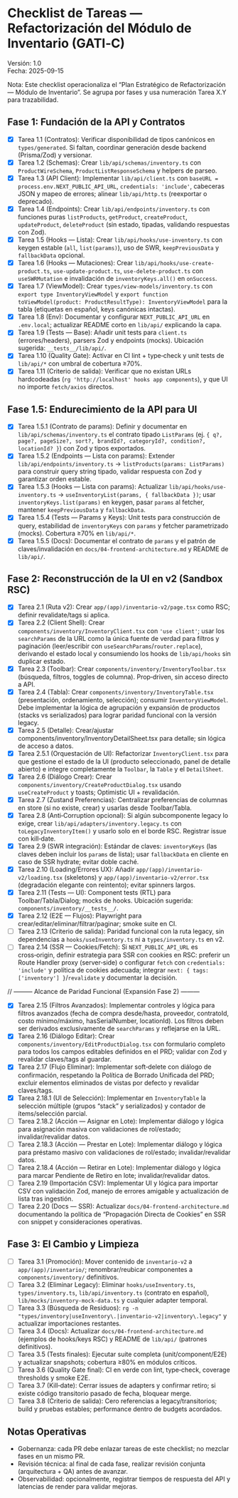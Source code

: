 # Checklist de Tareas — Refactorización del Módulo de Inventario (GATI‑C)

Versión: 1.0  
Fecha: 2025-09-15

Nota: Este checklist operacionaliza el “Plan Estratégico de Refactorización — Módulo de Inventario”. Se agrupa por fases y usa numeración Tarea X.Y para trazabilidad.

## Fase 1: Fundación de la API y Contratos

- [x] Tarea 1.1 (Contratos): Verificar disponibilidad de tipos canónicos en `types/generated`. Si faltan, coordinar generación desde backend (Prisma/Zod) y versionar.
- [x] Tarea 1.2 (Schemas): Crear `lib/api/schemas/inventory.ts` con `ProductWireSchema`, `ProductListResponseSchema` y helpers de parseo.
- [x] Tarea 1.3 (API Client): Implementar `lib/api/client.ts` con `baseURL = process.env.NEXT_PUBLIC_API_URL`, `credentials: 'include'`, cabeceras JSON y mapeo de errores; alinear `lib/api/http.ts` (reexportar o deprecado).
- [x] Tarea 1.4 (Endpoints): Crear `lib/api/endpoints/inventory.ts` con funciones puras `listProducts`, `getProduct`, `createProduct`, `updateProduct`, `deleteProduct` (sin estado, tipadas, validando respuestas con Zod).
- [x] Tarea 1.5 (Hooks — Lista): Crear `lib/api/hooks/use-inventory.ts` con keygen estable (`all`, `list(params)`), uso de SWR, `keepPreviousData` y `fallbackData` opcional.
- [x] Tarea 1.6 (Hooks — Mutaciones): Crear `lib/api/hooks/use-create-product.ts`, `use-update-product.ts`, `use-delete-product.ts` con `useSWRMutation` e invalidación de `inventoryKeys.all()` en `onSuccess`.
- [x] Tarea 1.7 (ViewModel): Crear `types/view-models/inventory.ts` con `export type InventoryViewModel` y `export function toViewModel(product: ProductResultType): InventoryViewModel` para la tabla (etiquetas en español, keys canónicas intactas).
- [x] Tarea 1.8 (Env): Documentar y configurar `NEXT_PUBLIC_API_URL` en `.env.local`; actualizar README corto en `lib/api/` explicando la capa.
- [x] Tarea 1.9 (Tests — Base): Añadir unit tests para `client.ts` (errores/headers), parsers Zod y endpoints (mocks). Ubicación sugerida: `__tests__/lib/api/`.
- [x] Tarea 1.10 (Quality Gate): Activar en CI lint + type‑check y unit tests de `lib/api/*` con umbral de cobertura ≥70%.
- [x] Tarea 1.11 (Criterio de salida): Verificar que no existan URLs hardcodeadas (`rg 'http://localhost' hooks app components`), y que UI no importe `fetch/axios` directos.

## Fase 1.5: Endurecimiento de la API para UI

- [x] Tarea 1.5.1 (Contrato de params): Definir y documentar en `lib/api/schemas/inventory.ts` el contrato tipado `ListParams` (ej. `{ q?, page?, pageSize?, sort?, brandId?, categoryId?, condition?, locationId? }`) con Zod y tipos exportados.
- [x] Tarea 1.5.2 (Endpoints — Lista con params): Extender `lib/api/endpoints/inventory.ts` → `listProducts(params: ListParams)` para construir query string tipado, validar respuesta con Zod y garantizar orden estable.
- [x] Tarea 1.5.3 (Hooks — Lista con params): Actualizar `lib/api/hooks/use-inventory.ts` → `useInventoryList(params, { fallbackData })`; usar `inventoryKeys.list(params)` en keygen, pasar `params` al fetcher, mantener `keepPreviousData` y `fallbackData`.
- [x] Tarea 1.5.4 (Tests — Params y Keys): Unit tests para construcción de query, estabilidad de `inventoryKeys` con `params` y fetcher parametrizado (mocks). Cobertura ≥70% en `lib/api/*`.
- [x] Tarea 1.5.5 (Docs): Documentar el contrato de `params` y el patrón de claves/invalidación en `docs/04-frontend-architecture.md` y README de `lib/api/`.

## Fase 2: Reconstrucción de la UI en v2 (Sandbox RSC)

- [x] Tarea 2.1 (Ruta v2): Crear `app/(app)/inventario-v2/page.tsx` como RSC; definir revalidate/tags si aplica.
- [x] Tarea 2.2 (Client Shell): Crear `components/inventory/InventoryClient.tsx` con `'use client'`; usar los `searchParams` de la URL como la única fuente de verdad para filtros y paginación (leer/escribir con `useSearchParams`/`router.replace`), derivando el estado local y consumiendo los hooks de `lib/api/hooks` sin duplicar estado.
- [x] Tarea 2.3 (Toolbar): Crear `components/inventory/InventoryToolbar.tsx` (búsqueda, filtros, toggles de columna). Prop‑driven, sin acceso directo a API.
- [x] Tarea 2.4 (Tabla): Crear `components/inventory/InventoryTable.tsx` (presentación, ordenamiento, selección); consumir `InventoryViewModel`. Debe implementar la lógica de agrupación y expansión de productos (stacks vs serializados) para lograr paridad funcional con la versión legacy.
- [x] Tarea 2.5 (Detalle): Crear/ajustar components/inventory/InventoryDetailSheet.tsx para detalle; sin lógica de acceso a datos.
- [x] Tarea 2.5.1 (Orquestación de UI): Refactorizar `InventoryClient.tsx` para que gestione el estado de la UI (producto seleccionado, panel de detalle abierto) e integre completamente la `Toolbar`, la `Table` y el `DetailSheet`.
- [x] Tarea 2.6 (Diálogo Crear): Crear `components/inventory/CreateProductDialog.tsx` usando `useCreateProduct` y toasts; Optimistic UI + revalidación.
- [x] Tarea 2.7 (Zustand Preferencias): Centralizar preferencias de columnas en store (si no existe, crear) y usarlas desde Toolbar/Tabla.
- [x] Tarea 2.8 (Anti‑Corruption opcional): Si algún subcomponente legacy lo exige, crear `lib/api/adapters/inventory.legacy.ts` con `toLegacyInventoryItem()` y usarlo solo en el borde RSC. Registrar issue con kill‑date.
- [x] Tarea 2.9 (SWR integración): Estándar de claves: `inventoryKeys` (las claves deben incluir los `params` de lista); usar `fallbackData` en cliente en caso de SSR hydrate; evitar doble caché.
- [x] Tarea 2.10 (Loading/Errores UX): Añadir `app/(app)/inventario-v2/loading.tsx` (skeletons) y `app/(app)/inventario-v2/error.tsx` (degradación elegante con reintento); evitar spinners largos.
- [x] Tarea 2.11 (Tests — UI): Component tests (RTL) para Toolbar/Tabla/Dialog; mocks de hooks. Ubicación sugerida: `components/inventory/__tests__/`.
- [x] Tarea 2.12 (E2E — Flujos): Playwright para crear/editar/eliminar/filtrar/paginar; smoke suite en CI.
- [ ] Tarea 2.13 (Criterio de salida): Paridad funcional con la ruta legacy, sin dependencias a `hooks/useInventory.ts` ni a `types/inventory.ts` en v2.
- [ ] Tarea 2.14 (SSR — Cookies/Fetch): Si `NEXT_PUBLIC_API_URL` es cross‑origin, definir estrategia para SSR con cookies en RSC: preferir un Route Handler proxy (server‑side) o configurar `fetch` con `credentials: 'include'` y política de cookies adecuada; integrar `next: { tags: ['inventory'] }`/`revalidate` y documentar la decisión.

// ——— Alcance de Paridad Funcional (Expansión Fase 2) ———
- [x] Tarea 2.15 (Filtros Avanzados): Implementar controles y lógica para filtros avanzados (fecha de compra desde/hasta, proveedor, contratoId, costo mínimo/máximo, hasSerialNumber, locationId). Los filtros deben ser derivados exclusivamente de `searchParams` y reflejarse en la URL.
- [x] Tarea 2.16 (Diálogo Editar): Crear `components/inventory/EditProductDialog.tsx` con formulario completo para todos los campos editables definidos en el PRD; validar con Zod y revalidar claves/tags al guardar.
- [x] Tarea 2.17 (Flujo Eliminar): Implementar soft‑delete con diálogo de confirmación, respetando la Política de Borrado Unificada del PRD; excluir elementos eliminados de vistas por defecto y revalidar claves/tags.
- [x] Tarea 2.18.1 (UI de Selección): Implementar en `InventoryTable` la selección múltiple (grupos “stack” y serializados) y contador de ítems/selección parcial.
- [ ] Tarea 2.18.2 (Acción — Asignar en Lote): Implementar diálogo y lógica para asignación masiva con validaciones de rol/estado; invalidar/revalidar datos.
- [ ] Tarea 2.18.3 (Acción — Prestar en Lote): Implementar diálogo y lógica para préstamo masivo con validaciones de rol/estado; invalidar/revalidar datos.
- [ ] Tarea 2.18.4 (Acción — Retirar en Lote): Implementar diálogo y lógica para marcar Pendiente de Retiro en lote; invalidar/revalidar datos.
- [ ] Tarea 2.19 (Importación CSV): Implementar UI y lógica para importar CSV con validación Zod, manejo de errores amigable y actualización de lista tras ingestión.
- [ ] Tarea 2.20 (Docs — SSR): Actualizar `docs/04-frontend-architecture.md` documentando la política de “Propagación Directa de Cookies” en SSR con snippet y consideraciones operativas.

## Fase 3: El Cambio y Limpieza

- [ ] Tarea 3.1 (Promoción): Mover contenido de `inventario-v2` a `app/(app)/inventario/`; renombrar/reubicar componentes a `components/inventory/` definitivos.
- [ ] Tarea 3.2 (Eliminar Legacy): Eliminar `hooks/useInventory.ts`, `types/inventory.ts`, `lib/api/inventory.ts` (contrato en español), `lib/mocks/inventory-mock-data.ts` y cualquier adapter temporal.
- [ ] Tarea 3.3 (Búsqueda de Residuos): `rg -n "types/inventory|useInventory\.|inventario-v2|inventory\.legacy"` y actualizar importaciones restantes.
- [ ] Tarea 3.4 (Docs): Actualizar `docs/04-frontend-architecture.md` (ejemplos de hooks/keys RSC) y README de `lib/api/` (patrones definitivos).
- [ ] Tarea 3.5 (Tests finales): Ejecutar suite completa (unit/component/E2E) y actualizar snapshots; cobertura ≥80% en módulos críticos.
- [ ] Tarea 3.6 (Quality Gate final): CI en verde con lint, type‑check, coverage thresholds y smoke E2E.
- [ ] Tarea 3.7 (Kill‑date): Cerrar issues de adapters y confirmar retiro; si existe código transitorio pasado de fecha, bloquear merge.
- [ ] Tarea 3.8 (Criterio de salida): Cero referencias a legacy/transitorios; build y pruebas estables; performance dentro de budgets acordados.

## Notas Operativas

- Gobernanza: cada PR debe enlazar tareas de este checklist; no mezclar fases en un mismo PR.
- Revisión técnica: al final de cada fase, realizar revisión conjunta (arquitectura + QA) antes de avanzar.
- Observabilidad: opcionalmente, registrar tiempos de respuesta del API y latencias de render para validar mejoras.

